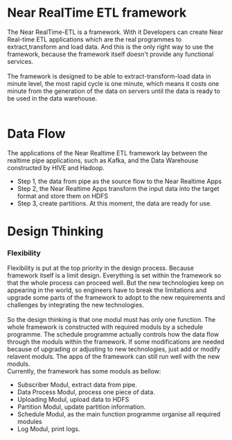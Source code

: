 # Near RealTime ETL framework
The Near RealTime-ETL is a framework. With it Developers can create Near Real-time ETL applications which are the real programmes to extract,transform and load data. And this is the only right way to use the framework, because the framework itself doesn't provide any functional services.<br /><br />
The framework is designed to be able to extract-transform-load data in minute level, the most rapid cycle is one minute, which means it costs one minute from the generation of the data on servers until the data is ready to be used in the data warehouse.<br /><br />

# Data Flow
The applications of the Near Realtime ETL framework lay between the realtime pipe applications, such as Kafka, and the Data Warehouse constructed by HIVE and Hadoop. <br />
<ul>
<li>Step 1, the data from pipe as the source flow to the Near Realtime Apps</li>
<li>Step 2, the Near Realtime Apps transform the input data into the target format and store them on HDFS</li>
<li>Step 3, create partitions. At this moment, the data are ready for use.</li>
</ul>

# Design Thinking
<h3>Flexibility</h3>
Flexibility is put at the top priority in the design process. Because framework itself is a limit design. Everything is set within the framework so that the whole process can proceed well. But the new technologies keep on appearing in the world, so engineers have to break the limitations and upgrade some parts of the framework to adopt to the new requirements and challenges by integrating the new technologies.<br /><br />
So the design thinking is that one modul must has only one function. The whole framework is constructed with required moduls by a schedule programme. The schedule programme actually controls how the data flow through the moduls within the framework. If some modifications are needed because of upgrading or adjusting to new technologies, just add or modify relavent moduls. The apps of the framework can still run well with the new moduls.<br />
Currently, the framework has some moduls as bellow:<br /> 
<ul>
<li>Subscriber Modul, extract data from pipe.</li>
<li>Data Process Modul, process one piece of data.</li>
<li>Uploading Modul, upload data to HDFS</li>
<li>Partition Modul, update partition information.</li>
<li>Schedule Modul, as the main function programme organise all required modules</li>
<li>Log Modul, print logs.</li>
</ul>


